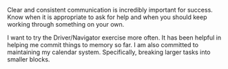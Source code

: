Clear and consistent communication is incredibly important for success.
Know when it is appropriate to ask for help and when you should keep working through something on your own.

I want to try the Driver/Navigator exercise more often. It has been helpful in helping me commit things to memory so far.
I am also committed to maintaining my calendar system. Specifically, breaking larger tasks into smaller blocks.
